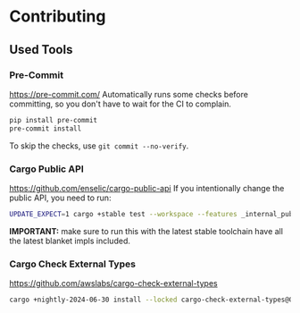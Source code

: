 # Contributing

## Used Tools
### Pre-Commit
https://pre-commit.com/
Automatically runs some checks before committing, so you don't have to wait for the CI to complain.
```bash
pip install pre-commit
pre-commit install
```

To skip the checks, use `git commit --no-verify`.


### Cargo Public API
https://github.com/enselic/cargo-public-api
If you intentionally change the public API, you need to run:
```bash
UPDATE_EXPECT=1 cargo +stable test --workspace --features _internal_public_api public_api
```
**IMPORTANT:** make sure to run this with the latest stable toolchain have all the latest blanket impls included. 


### Cargo Check External Types
https://github.com/awslabs/cargo-check-external-types
```bash
cargo +nightly-2024-06-30 install --locked cargo-check-external-types@0.1.13
```

